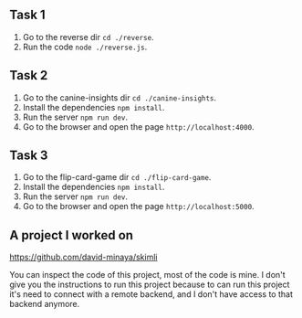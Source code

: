 ## Task 1

1. Go to the reverse dir `cd ./reverse`.
2. Run the code `node ./reverse.js`.

## Task 2

1. Go to the canine-insights dir `cd ./canine-insights`.
2. Install the dependencies `npm install`.
3. Run the server `npm run dev`.
4. Go to the browser and open the page `http://localhost:4000`.

## Task 3

1. Go to the flip-card-game dir `cd ./flip-card-game`.
2. Install the dependencies `npm install`.
3. Run the server `npm run dev`.
4. Go to the browser and open the page `http://localhost:5000`.

## A project I worked on

https://github.com/david-minaya/skimli

You can inspect the code of this project, most of the code is mine. I don't give you the instructions to run this project because to can run this project it's need to connect with a remote backend, and I don't have access to that backend anymore.
